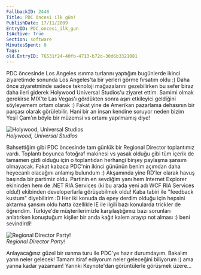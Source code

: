 ```yaml
---
FallbackID: 2448
Title: PDC öncesi ilk gün!
PublishDate: 17/11/2009
EntryID: PDC_oncesi_ilk_gun
IsActive: True
Section: software
MinutesSpent: 0
Tags: 
old.EntryID: 76531f24-40fb-4713-b72d-30d6b3321081
---
```

PDC öncesinde Los Angeles ısınma turlarını yaptığım bugünlerde ikinci
ziyaretimde sonunda Los Angeles'ta bir yerleri görme fırsatım oldu :)
Daha önce ziyaretminde sadece teknoloji mağazalarını gezebilirken bu
sefer biraz daha ileri giderek Holywood Universal Studios'u ziyaret
ettim. Samimi olmak gerekirse MIX'te Las Vegas'ı gördükten sonra aşırı
etkileyici geldiğini söyleyemem ortam olarak :) Fakat yine de Amerikan
pazarlama dehasının bir parçası olarak görülebilir. Hani bir an insan
kendine soruyor neden bizim Yeşil Çam'ın böyle bir müzemsi vs ortamı
yapılmamış diye!

![Holywood, Universal
Studios](http://cdn.daron.yondem.com/assets/2448/16112009_1.jpg)\
*Holywood, Universal Studios*

Bahsettiğim gibi PDC öncesinde tam günlük bir Regional Director
toplantımız vardı. Toplantı boyunca fotoğraf makinesi vs yasak olduğu
gibi tüm içerik de tamamen gizli olduğu için o toplantıdan herhangi
birşey paylaşma şansım olmayacak. Fakat kabaca PDC'nin ikinci gününün
benim açımdan daha heyecanlı olacağını anlamış bulundum :) Akşamında
yine RD'ler olarak havuş başında bir partimiz oldu. Partinin en sevdiğim
yanı hem Internet Explorer ekininden hem de .NET RIA Services (ki bu
arada yeni adı WCF RIA Services oldu!) ekibinden developerlarla
görüşebilmek oldu! Kaba tabiri ile "feedback kustum" diyebilirim :D Her
iki konuda da epey derdim olduğu için hepsini aktarma şansım oldu hatta
özellikle IE ile ilgili bazı konularda trickler de öğrendim. Türkiye'de
müşterilerimizle karşılaştığımız bazı sorunları anlatırken konuştuğum
kişiler bir anda kağıt kalem arayıp not alması :) beni sevindirdi!

![Regional Director
Party!](http://cdn.daron.yondem.com/assets/2448/16112009_2.jpg)\
*Regional Director Party!*

Anlayacağınız güzel bir ısınma turu ile PDC'ye hazır durumdayım. Bakalım
yarın neler gelecek! Tamam itiraf ediyorum neler geleceğini biliyorum :)
ama yarına kadar yazamam! Yarınki Keynote'dan görüntülerle görüşmek
üzere...


